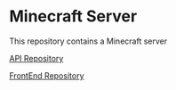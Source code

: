 # Minecraft Server

This repository contains a Minecraft server

[API Repository](https://github.com/luqas31/mcstats-backend)

[FrontEnd Repository](https://github.com/luqas31/mcstats-frontend.git)
